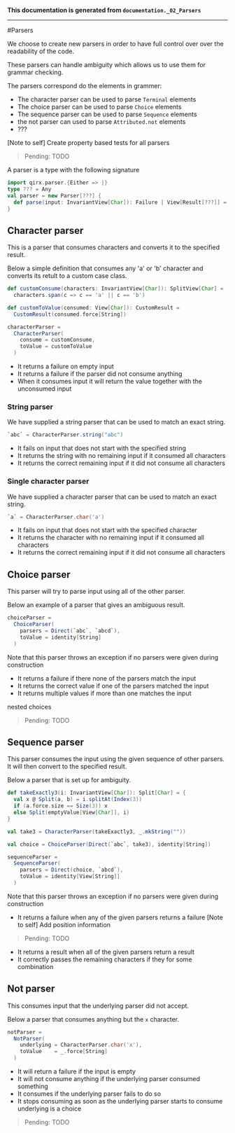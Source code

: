**This documentation is generated from `documentation._02_Parsers`**

---
#Parsers

We choose to create new parsers in order to have full control over over the readability
of the code.

These parsers can handle ambiguity which allows us to use them for grammar checking.

The parsers correspond do the elements in grammer:

- The character parser can be used to parse `Terminal` elements
- The choice parser can be used to parse `Choice` elements
- The sequence parser can be used to parse `Sequence` elements
- the not parser can used to parse `Attributed.not` elements
- ???
 
[Note to self] Create property based tests for all parsers
> Pending: TODO

A parser is a type with the following signature
 
```scala
import qirx.parser.{Either => |}
type ??? = Any
val parser = new Parser[???] {
  def parse(input: InvariantView[Char]): Failure | View[Result[???]] = ???
}
```
## Character parser

This is a parser that consumes characters and converts it to the specified result.

Below a simple definition that consumes any 'a' or 'b' character and converts its
retult to a custom case class.
 
```scala
def customConsume(characters: InvariantView[Char]): SplitView[Char] =
  characters.span(c => c == 'a' || c == 'b')

def customToValue(consumed: View[Char]): CustomResult =
  CustomResult(consumed.force[String])

characterParser =
  CharacterParser(
    consume = customConsume,
    toValue = customToValue
  )
```
- It returns a failure on empty input
- It returns a failure if the parser did not consume anything
- When it consumes input it will return the value together with the unconsumed input
 
### String parser

We have supplied a string parser that can be used to match an exact string.
 
```scala
`abc` = CharacterParser.string("abc")
```
- It fails on input that does not start with the specified string
- It returns the string with no remaining input if it consumed all characters
- It returns the correct remaining input if it did not consume all characters
### Single character parser

We have supplied a character parser that can be used to match an exact string.
 
```scala
`a` = CharacterParser.char('a')
```
- It fails on input that does not start with the specified character
- It returns the character with no remaining input if it consumed all characters
- It returns the correct remaining input if it did not consume all characters
## Choice parser

This parser will try to parse input using all of the other parser.

Below an example of a parser that gives an ambiguous result.
 
```scala
choiceParser =
  ChoiceParser(
    parsers = Direct(`abc`, `abcd`),
    toValue = identity[String]
  )
```
Note that this parser throws an exception if no parsers were given during construction
- It returns a failure if there none of the parsers match the input
- It returns the correct value if one of the parsers matched the input
- It returns multiple values if more than one matches the input
 
nested choices
> Pending: TODO

## Sequence parser

This parser consumes the input using the given sequence of other parsers. It will then
convert to the specified result.

Below a parser that is set up for ambiguity.
 
```scala
def takeExactly3(i: InvariantView[Char]): Split[Char] = {
  val x @ Split(a, b) = i.splitAt(Index(3))
  if (a.force.size == Size(3)) x
  else Split(emptyValue[View[Char]], i)
}

val take3 = CharacterParser(takeExactly3, _.mkString(""))

val choice = ChoiceParser(Direct(`abc`, take3), identity[String])

sequenceParser =
  SequenceParser(
    parsers = Direct(choice, `abcd`),
    toValue = identity[View[String]]
  )
```
Note that this parser throws an exception if no parsers were given during construction
- It returns a failure when any of the given parsers returns a failure
[Note to self] Add position information
> Pending: TODO

- It returns a result when all of the given parsers return a result
- It correctly passes the remaining characters if they for some combination
## Not parser

This consumes input that the underlying parser did not accept.

Below a parser that consumes anything but the `x` character.
 
```scala
notParser =
  NotParser(
    underlying = CharacterParser.char('x'),
    toValue    = _.force[String]
  )
```
- It will return a failure if the input is empty
- It will not consume anything if the underlying parser consumed something
- It consumes if the underlying parser fails to do so
- It stops consuming as soon as the underlying parser starts to consume
underlying is a choice
> Pending: TODO

